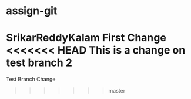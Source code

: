 # assign-git

SrikarReddyKalam
First Change
<<<<<<< HEAD
This is a change on test branch 2
=======
Test Branch Change
>>>>>>> master
